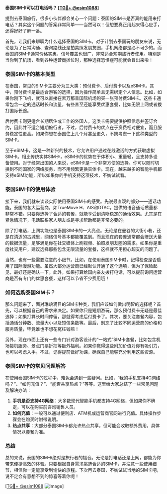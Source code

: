 **泰国SIM卡可以打电话吗？ [[TG💪+ @esim1088](https://t.me/s/esim1088)]**

提到去泰国旅行，很多小伙伴都会关心一个问题：泰国的SIM卡是否真的能用来打电话？其实这个问题的答案非常简单——当然可以！但想要真正用起来得心应手，还得好好了解一番。

首先，让我们来聊聊为什么选择泰国的SIM卡。对于计划去泰国玩的朋友来说，无论是为了日常沟通、查询路线还是拍美照发朋友圈，手机网络都是必不可少的。而泰国的SIM卡通常价格实惠，信号覆盖也很广，非常适合短期旅行者使用。特别是当你到了机场，看到各种运营商摊位时，那种选择恐惧症可能就会冒出来啦！

### 泰国SIM卡的基本类型

在泰国，常见的SIM卡主要分为三大类：预付费卡、后付费卡以及eSIM卡。其中，预付费卡是最适合游客的选择，因为操作简单且无需绑定个人信息。比如，如果你刚下飞机，就可以直接在素万那普国际机场购买一张预付费SIM卡。这些卡通常包含一定的通话时长和流量，有些甚至还能享受优惠套餐，比如无限上网或者拨打国际长途。

后付费卡则更适合长期居住或工作的外国人。这类卡需要提供护照信息并签订合约，因此并不适合短期旅行者。不过，后付费卡的优点在于资费相对便宜，而且服务稳定性更高。如果你想在泰国住上几个月甚至更久，不妨考虑一下这种类型的SIM卡。

至于eSIM卡，这是一种新兴的技术，它允许用户通过在线激活的方式获取虚拟SIM卡。相比传统实体SIM卡，eSIM卡的优势在于体积小、重量轻，且支持多设备使用。对于经常出国的人来说，eSIM卡是一个非常方便的选择。你可以随时切换到不同国家的网络服务，而不用频繁更换实体卡。现在，越来越多的智能手机都支持eSIM功能，所以如果你的手机支持这项技术，不妨试试看。

### 泰国SIM卡的使用体验

接下来，我们就来谈谈实际使用泰国SIM卡的感受。先说最直观的部分——通话功能。泰国的各大运营商，如TrueMove H、AIS和DTAC，提供的语音通话质量都非常不错。只要你选择了合适的套餐，就能享受到清晰稳定的通话效果。尤其是在紧急情况下，电话联系家人朋友或是寻求帮助都是非常必要的。

除了打电话，上网功能也是泰国SIM卡的一大亮点。无论是在曼谷的大街小巷，还是在清迈的古城里，网络信号基本都能覆盖到。而且现在的套餐通常都会赠送大量的数据流量，足够满足你在社交媒体上刷视频、拍照发朋友圈的需求。如果你是重度社交用户，建议选择那些包含无限流量的套餐，这样就不用担心超支的问题了。

当然，也有一些需要注意的小细节。比如，在使用泰国SIM卡时，记得检查是否启用了国际漫游功能。虽然大部分运营商已经默认开通了这个选项，但为了保险起见，最好还是确认一下。此外，如果打算给国内亲友拨打电话，可以提前询问运营商是否有专门的优惠套餐，这样可以节省不少费用哦！

### 如何选购泰国SIM卡？

那么问题来了，面对琳琅满目的SIM卡种类，我们应该如何做出明智的选择呢？首先，可以根据自己的需求来决定。如果你只是短期游玩，那么预付费卡无疑是最佳选择；如果打算长时间停留，那就得考虑后付费卡了。其次，要关注套餐内容，包括通话分钟数、流量大小以及短信条数等。最后，别忘了比较不同运营商的价格和服务质量，毕竟谁也不想花冤枉钱嘛！

另外，现在市面上还有一些专门针对游客设计的“一站式”SIM卡套餐，比如包含机场接机服务、景点门票折扣等额外福利。如果你觉得这些附加价值对你有吸引力，也可以考虑入手。不过，记得提前做好功课，确保自己能够充分利用这些资源。

### 泰国SIM卡的常见问题解答

在使用泰国SIM卡的过程中，难免会遇到一些疑问。比如，“我的手机支持4G网络吗？”、“如何充值？”、“能否共享热点？”等等。这里给大家总结了一些常见问题及解决办法：

1. **手机是否支持4G网络**：大多数现代智能手机都支持4G网络，但如果你不确定，可以在购买前咨询销售人员。
2. **如何充值**：一般可以通过便利店、ATM机或运营商官网进行充值。具体操作步骤会在购买时附带说明。
3. **热点共享**：大部分泰国SIM卡都允许热点共享，但可能会收取额外费用，具体情况以套餐为准。

### 总结

总的来说，泰国的SIM卡绝对是旅行者的福音。无论是打电话还是上网，都能为你带来便捷高效的体验。只要根据自身需求挑选合适的SIM卡，并注意一些使用细节，相信你一定能享受到愉快的旅程。下次再去泰国，不妨试试当地的SIM卡吧，说不定会有意想不到的惊喜等着你呢！

[[TG💪+ @esim1088](https://t.me/s/esim1088) ![Image](https://i.postimg.cc/4NQfJmqS/Snipaste-2025-05-13-00-14-12.png)]